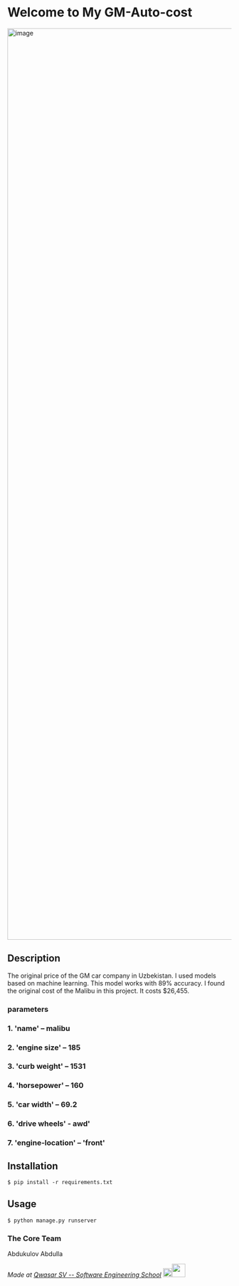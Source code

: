 
# Welcome to My GM-Auto-cost
<img width="2048" alt="image" src="https://user-images.githubusercontent.com/95611906/206893616-f8736e26-ef86-4d22-9ed1-384d562320ec.png">


## Description

The original price of the GM car company in Uzbekistan.
I used models based on machine learning. This model works with 89% accuracy. 
I found the original cost of the Malibu in this project. It costs $26,455.

### parameters
### 1. 'name' – malibu
### 2. 'engine size' – 185
### 3. 'curb weight' – 1531
### 4. 'horsepower' – 160
### 5. 'car width' – 69.2
### 6. 'drive wheels' - awd'
### 7. 'engine-location' – 'front'

## Installation
```
$ pip install -r requirements.txt
```

## Usage

```
$ python manage.py runserver
```




### The Core Team
Abdukulov Abdulla

<span><i>Made at <a href='https://qwasar.io'>Qwasar SV -- Software Engineering School</a></i></span> <span><img src='https://storage.googleapis.com/qwasar-public/qwasar-logo_50x50.png' width='20px' ><img src='https://logobank.uz:8005/media/logos_png/astrum-01.png' width='30x' ></span>






